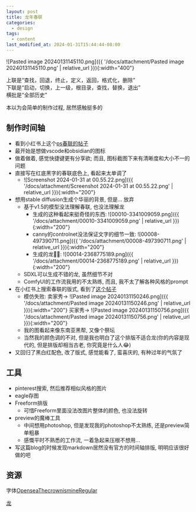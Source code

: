```yaml
---
layout: post
title: 龙年春联
categories:
  - design
tags:
  - content
last_modified_at: 2024-01-31T15:44:44-08:00
---
```


![Pasted image 20240131145110.png]({{ '/docs/attachment/Pasted image 20240131145110.png' | relative_url }}){:width="400"} 

上联是“查找，回退，终止，定义，返回，格式化，删除”<br>
下联是“启动，切换，上一级，根目录，查找，替换，退出”<br>
横批是“全部历史”<br>

  本以为会简单的制作过程, 居然感触挺多的

## 制作时间轴

- 看到小红书上这个[ps春联的帖子](https://www.xiaohongshu.com/explore/65b781c8000000000c00534a)
- 最开始是想做vscode和obsidian的图标
- 做着做着, 感觉快捷键更有分享欲; 而且, 图标截图下来有清晰度和大小不一的问题
- 直接写在红底黑字的春联底色上, 看起来太单调了
	- ![Screenshot 2024-01-31 at 00.55.22.png]({{ '/docs/attachment/Screenshot 2024-01-31 at 00.55.22.png' | relative_url }}){:width="200"}
- 想用stable diffusion生成个华丽的背景, 但是... 放弃
	- 基于v1.5的模型没法理解春联, 也没法理解龙
		- 生成的这种看起来挺奇怪的东西: ![00010-3341009059.png]({{ '/docs/attachment/00010-3341009059.png' | relative_url }}){:width="200"} 
		- canny的controlnet没法保证文字的细节一致: ![00008-497390711.png]({{ '/docs/attachment/00008-497390711.png' | relative_url }}){:width="200"} 
		- 生成的龙😮‍💨: ![00014-2368775189.png]({{ '/docs/attachment/00014-2368775189.png' | relative_url }}){:width="200"} 
	- SDXL可以生成不错的龙, 虽然细节不对
	- ComfyUI的工作流我用的不太熟练, 而且, 我不太了解各种风格的prompt
- 在小红书上搜索春联的版式, 看到了[这个帖子](https://www.xiaohongshu.com/explore/63c12c19000000001f0223f0)
	- 模仿失败: 卖家秀$\rightarrow$ ![Pasted image 20240131150246.png]({{ '/docs/attachment/Pasted image 20240131150246.png' | relative_url }}){:width="200"}  买家秀$\rightarrow$ ![Pasted image 20240131150756.png]({{ '/docs/attachment/Pasted image 20240131150756.png' | relative_url }}){:width="200"} 
	- 我的图看起来像东南亚黑帮, 又像个祭坛
	- 当然我的颜色调的不对, 但是我也明白了这个排版不适合龙(你的内容是现代的, 但是排版却相当古老, 你究竟是什么人😂)
- 又回归了黑白红配色, 改了版式, 感觉能看了, 蛮喜庆的, 有种过年的气氛了

## 工具

- pinterest搜索, 然后推荐相似风格的图片
- eagle存图
- Freeform排版
	- 可惜Freeform里面没法改图片整体的颜色, 也没法旋转
- preview的魔棒工具
	- 中间想用photoshop, 但是发现我的photoshop不太熟练, 还是preview简单粗暴
	- 感慨平时不熟悉的工作流, 一着急起来压根不想用...
- 写这篇blog的时候发现markdown居然没有官方的时间轴排版, 明明应该很好做的吧

## 资源

字体[OpenseaThecrownismineRegular](https://www.fontspace.com/category/artistic)

[龙](https://www.pinterest.com/pin/732116483197126476/)

